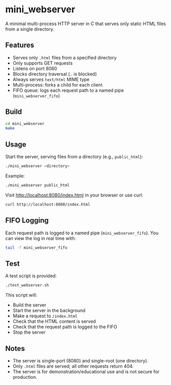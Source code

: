# mini_webserver

A minimal multi-process HTTP server in C that serves only static HTML files from a single directory.

## Features
- Serves only `.html` files from a specified directory
- Only supports GET requests
- Listens on port 8080
- Blocks directory traversal (.. is blocked)
- Always serves `text/html` MIME type
- Multi-process: forks a child for each client
- FIFO queue: logs each request path to a named pipe (`mini_webserver_fifo`)

## Build

```sh
cd mini_webserver
make
```

## Usage

Start the server, serving files from a directory (e.g., `public_html`):

```sh
./mini_webserver <directory>
```

Example:
```sh
./mini_webserver public_html
```

Visit [http://localhost:8080/index.html](http://localhost:8080/index.html) in your browser or use curl:

```sh
curl http://localhost:8080/index.html
```

## FIFO Logging

Each request path is logged to a named pipe (`mini_webserver_fifo`). You can view the log in real time with:

```sh
tail -f mini_webserver_fifo
```

## Test

A test script is provided:

```sh
./test_webserver.sh
```

This script will:
- Build the server
- Start the server in the background
- Make a request to `/index.html`
- Check that the HTML content is served
- Check that the request path is logged to the FIFO
- Stop the server

## Notes
- The server is single-port (8080) and single-root (one directory).
- Only `.html` files are served; all other requests return 404.
- The server is for demonstration/educational use and is not secure for production. 